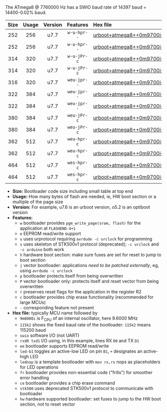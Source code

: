 The ATmega8 @ 7760000 Hz has a SWIO baud rate of 14397 baud = 14400-0.02% baud.

|Size|Usage|Version|Features|Hex file|
|:-:|:-:|:-:|:-:|:--|
|252|256|u7.7|`w-u-hpr--`|[urboot+atmega8++0m9700i++++1k8_swio_rxd0_txd1_led+b5_hw.hex](https://raw.githubusercontent.com/stefanrueger/urboot.hex/main/mcus/atmega8/internal_oscillator/fint++0m9700_Hz/br++++1k8_bps/urboot+atmega8++0m9700i++++1k8_swio_rxd0_txd1_led+b5_hw.hex)|
|252|256|u7.7|`w-u-hpr--`|[urboot+atmega8++0m9700i++++1k8_swio_rxd0_txd1_lednop_hw.hex](https://raw.githubusercontent.com/stefanrueger/urboot.hex/main/mcus/atmega8/internal_oscillator/fint++0m9700_Hz/br++++1k8_bps/urboot+atmega8++0m9700i++++1k8_swio_rxd0_txd1_lednop_hw.hex)|
|314|320|u7.7|`w-u-jPr-c`|[urboot+atmega8++0m9700i++++1k8_swio_rxd0_txd1_led+b5_fr_ce.hex](https://raw.githubusercontent.com/stefanrueger/urboot.hex/main/mcus/atmega8/internal_oscillator/fint++0m9700_Hz/br++++1k8_bps/urboot+atmega8++0m9700i++++1k8_swio_rxd0_txd1_led+b5_fr_ce.hex)|
|314|320|u7.7|`w-u-jPr-c`|[urboot+atmega8++0m9700i++++1k8_swio_rxd0_txd1_lednop_fr_ce.hex](https://raw.githubusercontent.com/stefanrueger/urboot.hex/main/mcus/atmega8/internal_oscillator/fint++0m9700_Hz/br++++1k8_bps/urboot+atmega8++0m9700i++++1k8_swio_rxd0_txd1_lednop_fr_ce.hex)|
|316|320|u7.7|`weu-jpr--`|[urboot+atmega8++0m9700i++++1k8_swio_rxd0_txd1_ee.hex](https://raw.githubusercontent.com/stefanrueger/urboot.hex/main/mcus/atmega8/internal_oscillator/fint++0m9700_Hz/br++++1k8_bps/urboot+atmega8++0m9700i++++1k8_swio_rxd0_txd1_ee.hex)|
|322|384|u7.7|`weu-jpr--`|[urboot+atmega8++0m9700i++++1k8_swio_rxd0_txd1_ee_led+b5.hex](https://raw.githubusercontent.com/stefanrueger/urboot.hex/main/mcus/atmega8/internal_oscillator/fint++0m9700_Hz/br++++1k8_bps/urboot+atmega8++0m9700i++++1k8_swio_rxd0_txd1_ee_led+b5.hex)|
|322|384|u7.7|`weu-jpr--`|[urboot+atmega8++0m9700i++++1k8_swio_rxd0_txd1_ee_lednop.hex](https://raw.githubusercontent.com/stefanrueger/urboot.hex/main/mcus/atmega8/internal_oscillator/fint++0m9700_Hz/br++++1k8_bps/urboot+atmega8++0m9700i++++1k8_swio_rxd0_txd1_ee_lednop.hex)|
|380|384|u7.7|`weu-jPr-c`|[urboot+atmega8++0m9700i++++1k8_swio_rxd0_txd1_ee_led+b5_fr_ce.hex](https://raw.githubusercontent.com/stefanrueger/urboot.hex/main/mcus/atmega8/internal_oscillator/fint++0m9700_Hz/br++++1k8_bps/urboot+atmega8++0m9700i++++1k8_swio_rxd0_txd1_ee_led+b5_fr_ce.hex)|
|380|384|u7.7|`weu-jPr-c`|[urboot+atmega8++0m9700i++++1k8_swio_rxd0_txd1_ee_lednop_fr_ce.hex](https://raw.githubusercontent.com/stefanrueger/urboot.hex/main/mcus/atmega8/internal_oscillator/fint++0m9700_Hz/br++++1k8_bps/urboot+atmega8++0m9700i++++1k8_swio_rxd0_txd1_ee_lednop_fr_ce.hex)|
|362|512|u7.7|`weu-hpr-c`|[urboot+atmega8++0m9700i++++1k8_swio_rxd0_txd1_ee_led+b5_fr_ce_hw.hex](https://raw.githubusercontent.com/stefanrueger/urboot.hex/main/mcus/atmega8/internal_oscillator/fint++0m9700_Hz/br++++1k8_bps/urboot+atmega8++0m9700i++++1k8_swio_rxd0_txd1_ee_led+b5_fr_ce_hw.hex)|
|362|512|u7.7|`weu-hpr-c`|[urboot+atmega8++0m9700i++++1k8_swio_rxd0_txd1_ee_lednop_fr_ce_hw.hex](https://raw.githubusercontent.com/stefanrueger/urboot.hex/main/mcus/atmega8/internal_oscillator/fint++0m9700_Hz/br++++1k8_bps/urboot+atmega8++0m9700i++++1k8_swio_rxd0_txd1_ee_lednop_fr_ce_hw.hex)|
|464|512|u7.7|`wes-hpr-c`|[urboot+atmega8++0m9700i++++1k8_swio_rxd0_txd1_ee_led+b5_fr_ce_stk500_hw.hex](https://raw.githubusercontent.com/stefanrueger/urboot.hex/main/mcus/atmega8/internal_oscillator/fint++0m9700_Hz/br++++1k8_bps/urboot+atmega8++0m9700i++++1k8_swio_rxd0_txd1_ee_led+b5_fr_ce_stk500_hw.hex)|
|464|512|u7.7|`wes-hpr-c`|[urboot+atmega8++0m9700i++++1k8_swio_rxd0_txd1_ee_lednop_fr_ce_stk500_hw.hex](https://raw.githubusercontent.com/stefanrueger/urboot.hex/main/mcus/atmega8/internal_oscillator/fint++0m9700_Hz/br++++1k8_bps/urboot+atmega8++0m9700i++++1k8_swio_rxd0_txd1_ee_lednop_fr_ce_stk500_hw.hex)|

- **Size:** Bootloader code size including small table at top end
- **Usage:** How many bytes of flash are needed, ie, HW boot section or a multiple of the page size
- **Version:** For example, u7.6 is an urboot version, o5.2 is an optiboot version
- **Features:**
  + `w` bootloader provides `pgm_write_page(sram, flash)` for the application at `FLASHEND-4+1`
  + `e` EEPROM read/write support
  + `u` uses urprotocol requiring `avrdude -c urclock` for programming
  + `s` uses skeleton of STK500v1 protocol (deprecated); `-c urclock` and `-c arduino` both work
  + `h` hardware boot section: make sure fuses are set for reset to jump to boot section
  + `j` vector bootloader: applications *need to be patched externally*, eg, using `avrdude -c urclock`
  + `p` bootloader protects itself from being overwritten
  + `P` vector bootloader only: protects itself and reset vector from being overwritten
  + `r` preserves reset flags for the application in the register R2
  + `c` bootloader provides chip erase functionality (recommended for large MCUs)
  + `-` corresponding feature not present
- **Hex file:** typically MCU name followed by
  + `9m6000i` is F<sub>CPU</sub> of an internal oscillator, here 9.6000 MHz
  + `115k2` shows the fixed baud rate of the bootloader: `115k2` means 115200 baud
  + `swio` software I/O (not UART)
  + `rxd0 txd1` I/O using, in this example, lines RX `D0` and TX `D1`
  + `ee` bootloader supports EEPROM read/write
  + `led-b1` toggles an active-low LED on pin `B1`, `+` designates an active-high LED
  + `lednop` is a template bootloader with `mov rx,rx` nops as placeholders for LED operations
  + `fr` bootloader provides non-essential code ("frills") for smoother error handling
  + `ce` bootloader provides a chip erase command
  + `stk500` uses deprecated STK500v1 protocol to communicate with bootloader
  + `hw` hardware supported bootloader: set fuses to jump to the HW boot section, not to reset vector
